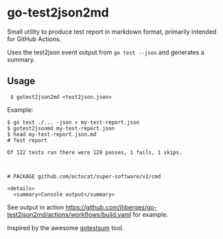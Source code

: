 # go-test2json2md

Small utility to produce test report in markdown format, primarily intended for GitHub Actions.

Uses the test2json event output from `go test --json` and generates a summary.

## Usage

```shell
 $ gotest2json2md <test2json.json> 
```

Example:
```shell
$ go test ./... -json > my-test-report.json
$ gotest2jsonmd my-test-report.json
$ head my-test-report.json.md
# Test report

Of 122 tests run there were 120 passes, 1 fails, 1 skips.



# PACKAGE github.com/octocat/super-software/v2/cmd

<details>
  <summary>Console output</summary>

```

See output in action <https://github.com/jhberges/go-test2json2md/actions/workflows/build.yaml> for example.

Inspired by the awesome [gotestsum](https://github.com/gotestyourself/gotestsum) tool.
